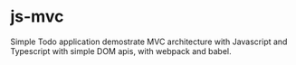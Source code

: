 # js-mvc

Simple Todo application demostrate MVC architecture with Javascript and Typescript with simple DOM apis, with webpack and babel.
